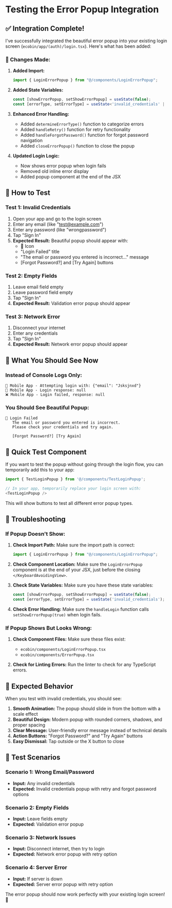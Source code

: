 # Testing the Error Popup Integration

## ✅ Integration Complete!

I've successfully integrated the beautiful error popup into your existing login screen (`ecobin/app/(auth)/login.tsx`). Here's what has been added:

### **🔧 Changes Made:**

1. **Added Import:**
   ```typescript
   import { LoginErrorPopup } from "@/components/LoginErrorPopup";
   ```

2. **Added State Variables:**
   ```typescript
   const [showErrorPopup, setShowErrorPopup] = useState(false);
   const [errorType, setErrorType] = useState<'invalid_credentials' | 'network_error' | 'server_error' | 'validation_error' | 'generic'>('generic');
   ```

3. **Enhanced Error Handling:**
   - Added `determineErrorType()` function to categorize errors
   - Added `handleRetry()` function for retry functionality
   - Added `handleForgotPassword()` function for forgot password navigation
   - Added `closeErrorPopup()` function to close the popup

4. **Updated Login Logic:**
   - Now shows error popup when login fails
   - Removed old inline error display
   - Added popup component at the end of the JSX

## 🧪 How to Test

### **Test 1: Invalid Credentials**
1. Open your app and go to the login screen
2. Enter any email (like "test@example.com")
3. Enter any password (like "wrongpassword")
4. Tap "Sign In"
5. **Expected Result:** Beautiful popup should appear with:
   - 🔐 Icon
   - "Login Failed" title
   - "The email or password you entered is incorrect..." message
   - [Forgot Password?] and [Try Again] buttons

### **Test 2: Empty Fields**
1. Leave email field empty
2. Leave password field empty
3. Tap "Sign In"
4. **Expected Result:** Validation error popup should appear

### **Test 3: Network Error**
1. Disconnect your internet
2. Enter any credentials
3. Tap "Sign In"
4. **Expected Result:** Network error popup should appear

## 🎯 What You Should See Now

### **Instead of Console Logs Only:**
```
🔐 Mobile App - Attempting login with: {"email": "Jsksjnxd"}
🔐 Mobile App - Login response: null
❌ Mobile App - Login failed, response: null
```

### **You Should See Beautiful Popup:**
```
🔐 Login Failed
   The email or password you entered is incorrect. 
   Please check your credentials and try again.
   
   [Forgot Password?] [Try Again]
```

## 🚀 Quick Test Component

If you want to test the popup without going through the login flow, you can temporarily add this to your app:

```typescript
import { TestLoginPopup } from '@/components/TestLoginPopup';

// In your app, temporarily replace your login screen with:
<TestLoginPopup />
```

This will show buttons to test all different error popup types.

## 🔧 Troubleshooting

### **If Popup Doesn't Show:**

1. **Check Import Path:**
   Make sure the import path is correct:
   ```typescript
   import { LoginErrorPopup } from "@/components/LoginErrorPopup";
   ```

2. **Check Component Location:**
   Make sure the `LoginErrorPopup` component is at the end of your JSX, just before the closing `</KeyboardAvoidingView>`.

3. **Check State Variables:**
   Make sure you have these state variables:
   ```typescript
   const [showErrorPopup, setShowErrorPopup] = useState(false);
   const [errorType, setErrorType] = useState('invalid_credentials');
   ```

4. **Check Error Handling:**
   Make sure the `handleLogin` function calls `setShowErrorPopup(true)` when login fails.

### **If Popup Shows But Looks Wrong:**

1. **Check Component Files:**
   Make sure these files exist:
   - `ecobin/components/LoginErrorPopup.tsx`
   - `ecobin/components/ErrorPopup.tsx`

2. **Check for Linting Errors:**
   Run the linter to check for any TypeScript errors.

## 🎉 Expected Behavior

When you test with invalid credentials, you should see:

1. **Smooth Animation:** The popup should slide in from the bottom with a scale effect
2. **Beautiful Design:** Modern popup with rounded corners, shadows, and proper spacing
3. **Clear Message:** User-friendly error message instead of technical details
4. **Action Buttons:** "Forgot Password?" and "Try Again" buttons
5. **Easy Dismissal:** Tap outside or the X button to close

## 📱 Test Scenarios

### **Scenario 1: Wrong Email/Password**
- **Input:** Any invalid credentials
- **Expected:** Invalid credentials popup with retry and forgot password options

### **Scenario 2: Empty Fields**
- **Input:** Leave fields empty
- **Expected:** Validation error popup

### **Scenario 3: Network Issues**
- **Input:** Disconnect internet, then try to login
- **Expected:** Network error popup with retry option

### **Scenario 4: Server Error**
- **Input:** If server is down
- **Expected:** Server error popup with retry option

The error popup should now work perfectly with your existing login screen! 🎉
